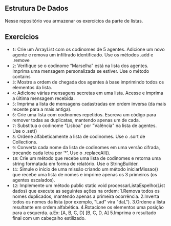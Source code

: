 ## Estrutura De Dados
Nesse repositório vou armazenar os exercícios da parte de listas.

## Exercícios

- `1`: Crie um ArrayList<String> com os codinomes de 5 agentes. Adicione um novo agente e remova um infiltrado identificado. Use os métodos .add e .remove
- `2`: Verifique se o codinome “Marselha” está na lista dos agentes. Imprima uma mensagem personalizada se estiver. Use o método contains
- `3`: Mostre a ordem de chegada dos agentes à base imprimindo todos os elementos da lista.
- `4`: Adicione várias mensagens secretas em uma lista. Acesse e imprima a última mensagem recebida.
- `5`: Imprima a lista de mensagens cadastradas em ordem inversa (da mais recente para a mais antiga).
- `6`: Crie uma lista com codinomes repetidos. Escreva um código para remover todas as duplicatas, mantendo apenas um de cada.
- `7`: Substitua o codinome "Lisboa" por "Valência" na lista de agentes. Use o .set()
- `8`: Ordene alfabeticamente a lista de codinomes. Use o .sort de Collections.
- `9`: Converta cada nome da lista de codinomes em uma versão cifrada, trocando cada letra por ‘*’. Use o .replaceAll().
- `10`: Crie um método que recebe uma lista de codinomes e retorna uma string formatada em forma de relatório. Use o StringBuilder.
- `11`: Simule o início de uma missão criando um método iniciarMissao() que recebe uma lista de nomes e imprime apenas os 3 primeiros (os agentes escalados).
- `12`: Implemente um método public static void processarListaEspelho(List<String> dados)
que execute as seguintes ações na ordem:
1.Remova todos os nomes duplicados, mantendo apenas a primeira ocorrência.
2.Inverta todos os nomes da lista (por exemplo,
"Lad" vira "daL").
3.Ordene a lista resultante em ordem alfabética.
4.Rotacione os elementos uma posição para a esquerda.
a.Ex: [A, B, C, D] [B, C, D, A]
5.Imprima o resultado final com um cabeçalho estilizado.

